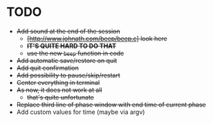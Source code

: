 # TODO

- ~~Add sound at the end of the session~~
  - ~~[http://www.johnath.com/beep/beep.c] look here~~
  - ~~**IT'S QUITE HARD TO DO THAT**~~
  - ~~use the new `beep` function in code~~
- ~~Add automatic save/restore on quit~~
- ~~Add quit confirmation~~
- ~~Add possibility to pause/skip/restart~~
- ~~Center everything in terminal~~
- ~~As now, it does not work at all~~
  - ~~that's quite unfortunate~~
- ~~Replace third line of phase window with end time of current phase~~
- Add custom values for time (maybe via argv)
